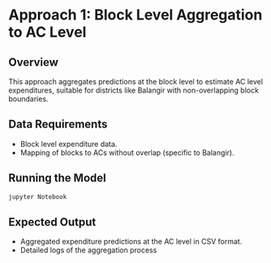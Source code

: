# Approach 1: Block Level Aggregation to AC Level

## Overview
This approach aggregates predictions at the block level to estimate AC level expenditures, suitable for districts like Balangir with non-overlapping block boundaries.

## Data Requirements
- Block level expenditure data.
- Mapping of blocks to ACs without overlap (specific to Balangir).

## Running the Model
```bash
jupyter Notebook
```

## Expected Output
- Aggregated expenditure predictions at the AC level in CSV format.
- Detailed logs of the aggregation process
